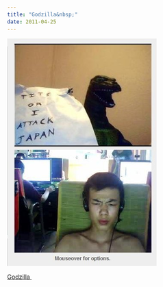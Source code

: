 ```yaml
---
title: "Godzilla&nbsp;"
date: 2011-04-25
---
```


![2011-04-25-dht91v0d.jpeg](/images/2011-04-25-dht91v0d.jpeg)

<a href="http://lolsnaps.com/news/1112/0/">Godzilla&nbsp;</a>